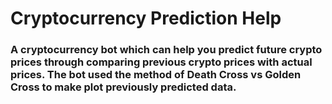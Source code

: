 # Cryptocurrency Prediction Help
### A cryptocurrency bot which can help you predict future crypto prices through comparing previous crypto prices with actual prices. The bot used the method of Death Cross vs Golden Cross to make plot previously predicted data.
